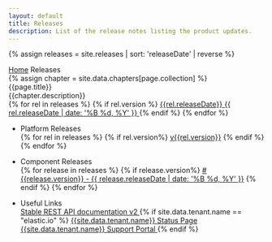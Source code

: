 ```yaml
---
layout: default
title: Releases
description: List of the release notes listing the product updates.
---
```


{% assign releases = site.releases | sort: 'releaseDate' | reverse %}

<div class="wrap">
    <div class="breadcrumbs">
        <a href="/" class="breadcrumbs__item">Home</a>
        <span class="breadcrumbs__item">Releases</span>
    </div>
</div>
{% assign chapter = site.data.chapters[page.collection] %}
<div class="welcomer welcomer_icon">
    <div class="wrap">
        <div class="welcomer__icon {{chapter.welcommer-class}}"><i class="fa {{chapter.fa-icon}}"></i></div>
        <div class="welcomer__tit">{{page.title}}</div>
        <div class="welcomer__text">{{chapter.description}}</div>
    </div>
</div>


<div class="file-box file-box_release_notes">
    <div class="wrap">
        <div class="file-box__list">
            {% for rel in releases %}
                {% if rel.version %}
                <a class="file-box__item" href="{{rel.url}}">
                        <span class="file-box__inner">
                            <i class="fa fa-tag"></i>
                            <span class="file-box__tit">{{rel.releaseDate}}</span>
                            <time>{{ rel.releaseDate | date: '%B %d, %Y' }}</time>
                        </span>
                </a>
                {% endif %}
            {% endfor %}
        </div>
    </div>
</div>



<div class="link-box">
    <div class="wrap">
        <div class="link-box__list">
            <ul class="link-box__column">
                <li class="link-box__item">
                    <div class="link-box__tit">Platform Releases</div>
                    <div class="link-box__holder">
                        {% for rel in releases %}
                            {% if rel.version%}
                              <a class="link-box__link" href="{{release.url}}">v{{rel.version}}</a>
                            {% endif %}
                        {% endfor %}
                    </div>
                </li>
            </ul>
            <ul class="link-box__column">
                <li class="link-box__item">
                    <div class="link-box__tit">Component Releases</div>
                    <div class="link-box__holder">
                        {% for release in releases %}
                            {% if release.version%}
                            <a class="link-box__link" href="{{release.url}}">#{{release.version}} - <time>{{ release.releaseDate | date: '%B %d, %Y' }}</time></a>
                            {% endif %}
                        {% endfor %}
                    </div>
                </li>
            </ul>
            <ul class="link-box__column">
                <li class="link-box__item">
                    <div class="link-box__tit">Useful Links</div>
                    <div class="link-box__holder">
                        <a class="link-box__link" href="{{site.data.tenant.apiBaseUri}}/docs/v2/">
                            <span class="label success">Stable</span>
                            REST API documentation v2 <i class="fa fa-external-link"></i>
                        </a>
                        {% if site.data.tenant.name == "elastic.io" %}
                        <a class="link-box__link" href="https://status.elastic.io">
                            {{site.data.tenant.name}} Status Page<i class="fa fa-external-link"></i>
                        </a>
                        <a class="link-box__link" href="https://support.elastic.io">
                            {{site.data.tenant.name}} Support Portal<i class="fa fa-external-link"></i>
                        </a>
                        {% endif %}
                    </div>
                </li>
            </ul>
        </div>
    </div>
</div>
